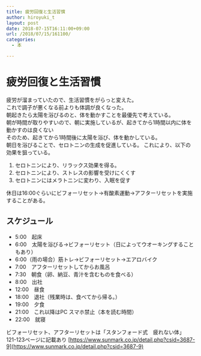 ```yaml
---
title: 疲労回復と生活習慣
author: hiroyuki_t
layout: post
date: 2018-07-15T16:11:00+09:00
url: /2018/07/15/161100/
categories:
  - 本

---
```


# 疲労回復と生活習慣

疲労が溜まっていたので、生活習慣をがらっと変えた。  
これで調子が悪くなる前よりも体調が良くなった。  
朝起きたら太陽を浴びるのと、体を動かすことを最優先で考えている。  
朝が時間が取りやすいので、朝に実施しているが、起きてから1時間以内に体を動かすのは良くない  
そのため、起きてから1時間後に太陽を浴び、体を動かしている。  
朝日を浴びることで、セロトニンの生成を促進している。
これにより、以下の効果を狙っている。

1. セロトニンにより、リラックス効果を得る。
2. セロトニンにより、ストレスの影響を受けにくくす
3. セロトニンにはメラトニンに変わり、入眠を促す

休日は16:00ぐらいにビフォーリセット→有酸素運動→アフターリセットを実施することがある。

## スケジュール

- 5:00　起床
- 6:00　太陽を浴びる→ビフォーリセット（日によってウオーキングすることもあり）
- 6:00（雨の場合）筋トレ→ビフォーリセット→エアロバイク
- 7:00　アフターリセットしてからお風呂
- 7:30　朝食（卵、納豆、青汁を含むものを食べる）
- 8:00　出社
- 12:00　昼食
- 18:00　退社（残業時は、食べてから帰る。）
- 19:00　夕食
- 21:00　これ以降はPC スマホ禁止（本を読む時間）
- 22:00　就寝


ビフォーリセット、アフターリセットは「スタンフォード式　疲れない体」 121-123ページに記載あり
[https://www.sunmark.co.jp/detail.php?csid=3687-9](https://www.sunmark.co.jp/detail.php?csid=3687-9)
